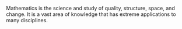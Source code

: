 Mathematics is the science and study of quality, structure, space, and change. It is a vast area of knowledge that has extreme applications to many disciplines.